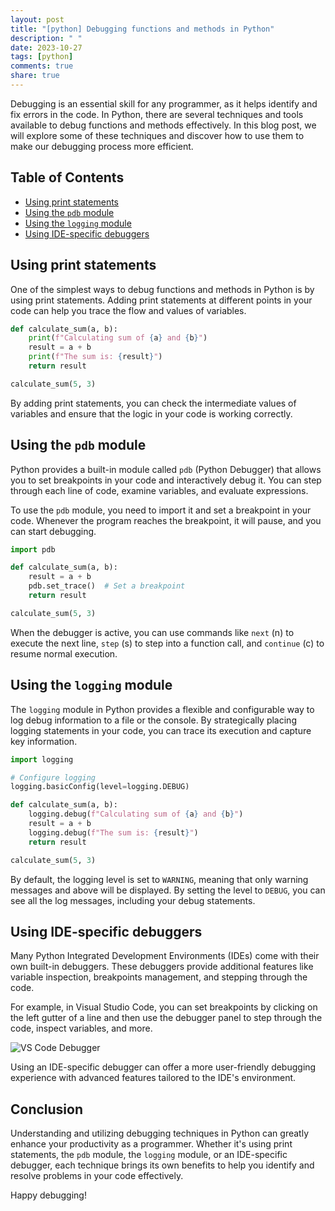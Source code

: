 ```yaml
---
layout: post
title: "[python] Debugging functions and methods in Python"
description: " "
date: 2023-10-27
tags: [python]
comments: true
share: true
---
```


Debugging is an essential skill for any programmer, as it helps identify and fix errors in the code. In Python, there are several techniques and tools available to debug functions and methods effectively. In this blog post, we will explore some of these techniques and discover how to use them to make our debugging process more efficient.

## Table of Contents

- [Using print statements](#using-print-statements)
- [Using the `pdb` module](#using-the-pdb-module)
- [Using the `logging` module](#using-the-logging-module)
- [Using IDE-specific debuggers](#using-ide-specific-debuggers)

## Using print statements

One of the simplest ways to debug functions and methods in Python is by using print statements. Adding print statements at different points in your code can help you trace the flow and values of variables.

```python
def calculate_sum(a, b):
    print(f"Calculating sum of {a} and {b}")
    result = a + b
    print(f"The sum is: {result}")
    return result

calculate_sum(5, 3)
```

By adding print statements, you can check the intermediate values of variables and ensure that the logic in your code is working correctly.

## Using the `pdb` module

Python provides a built-in module called `pdb` (Python Debugger) that allows you to set breakpoints in your code and interactively debug it. You can step through each line of code, examine variables, and evaluate expressions.

To use the `pdb` module, you need to import it and set a breakpoint in your code. Whenever the program reaches the breakpoint, it will pause, and you can start debugging.

```python
import pdb

def calculate_sum(a, b):
    result = a + b
    pdb.set_trace()  # Set a breakpoint
    return result

calculate_sum(5, 3)
```

When the debugger is active, you can use commands like `next` (n) to execute the next line, `step` (s) to step into a function call, and `continue` (c) to resume normal execution.

## Using the `logging` module

The `logging` module in Python provides a flexible and configurable way to log debug information to a file or the console. By strategically placing logging statements in your code, you can trace its execution and capture key information.

```python
import logging

# Configure logging
logging.basicConfig(level=logging.DEBUG)

def calculate_sum(a, b):
    logging.debug(f"Calculating sum of {a} and {b}")
    result = a + b
    logging.debug(f"The sum is: {result}")
    return result

calculate_sum(5, 3)
```

By default, the logging level is set to `WARNING`, meaning that only warning messages and above will be displayed. By setting the level to `DEBUG`, you can see all the log messages, including your debug statements.

## Using IDE-specific debuggers

Many Python Integrated Development Environments (IDEs) come with their own built-in debuggers. These debuggers provide additional features like variable inspection, breakpoints management, and stepping through the code.

For example, in Visual Studio Code, you can set breakpoints by clicking on the left gutter of a line and then use the debugger panel to step through the code, inspect variables, and more.

![VS Code Debugger](https://example.com/debugging-python.png)

Using an IDE-specific debugger can offer a more user-friendly debugging experience with advanced features tailored to the IDE's environment.

## Conclusion

Understanding and utilizing debugging techniques in Python can greatly enhance your productivity as a programmer. Whether it's using print statements, the `pdb` module, the `logging` module, or an IDE-specific debugger, each technique brings its own benefits to help you identify and resolve problems in your code effectively.

Happy debugging!